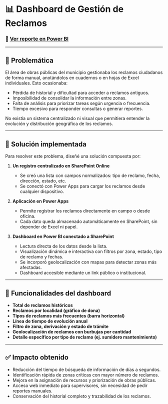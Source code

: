 # 📊 Dashboard de Gestión de Reclamos

### 🔗 [Ver reporte en Power BI](https://bit.ly/reclamosView)

---

## 🧩 Problemática

El área de obras públicas del municipio gestionaba los reclamos ciudadanos de forma manual, anotándolos en cuadernos o en hojas de Excel individuales. Esto ocasionaba:
- Pérdida de historial y dificultad para acceder a reclamos antiguos.
- Imposibilidad de consolidar la información entre zonas.
- Falta de análisis para priorizar tareas según urgencia o frecuencia.
- Tiempo excesivo para responder consultas o generar reportes.

No existía un sistema centralizado ni visual que permitiera entender la evolución y distribución geográfica de los reclamos.

---

## 🎯 Solución implementada

Para resolver este problema, diseñé una solución compuesta por:

1. **Un registro centralizado en SharePoint Online**
   - Se creó una lista con campos normalizados: tipo de reclamo, fecha, dirección, estado, etc.
   - Se conectó con Power Apps para cargar los reclamos desde cualquier dispositivo.

2. **Aplicación en Power Apps**
   - Permite registrar los reclamos directamente en campo o desde oficina.
   - Cada dato queda almacenado automáticamente en SharePoint, sin depender de Excel ni papel.

3. **Dashboard en Power BI conectado a SharePoint**
   - Lectura directa de los datos desde la lista.
   - Visualización dinámica e interactiva con filtros por zona, estado, tipo de reclamo y fechas.
   - Se incorporó geolocalización con mapas para detectar zonas más afectadas.
   - Dashboard accesible mediante un link público o institucional.

---

## 📌 Funcionalidades del dashboard

- **Total de reclamos históricos**
- **Reclamos por localidad (gráfico de dona)**
- **Tipos de reclamos más frecuentes (barra horizontal)**
- **Línea de tiempo de evolución anual**
- **Filtro de zona, derivación y estado de trámite**
- **Geolocalización de reclamos con burbujas por cantidad**
- **Detalle específico por tipo de reclamo (ej. sumidero mantenimiento)**

---

## ✅ Impacto obtenido

- Reducción del tiempo de búsqueda de información de días a segundos.
- Identificación rápida de zonas críticas con mayor número de reclamos.
- Mejora en la asignación de recursos y priorización de obras públicas.
- Acceso web inmediato para supervisores, sin necesidad de pedir reportes manuales.
- Conservación del historial completo y trazabilidad de los reclamos.
